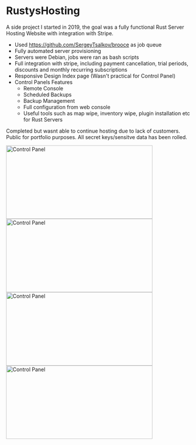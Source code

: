 # RustysHosting

A side project I started in 2019, the goal was a fully functional Rust Server Hosting Website with integration with Stripe. 
* Used https://github.com/SergeyTsalkov/brooce as job queue
* Fully automated server provisioning
* Servers were Debian, jobs were ran as bash scripts
* Full integration with stripe, including payment cancellation, trial periods, discounts and monthly recurring subscriptions
* Responsive Design Index page (Wasn't practical for Control Panel)
* Control Panels Features
  * Remote Console
  * Scheduled Backups
  * Backup Management
  * Full configuration from web console
  * Useful tools such as map wipe, inventory wipe, plugin installation etc for Rust Servers

Completed but wasnt able to continue hosting due to lack of customers. Public for portfolio purposes. All secret keys/sensitve data has been rolled.

<img src="https://raw.githubusercontent.com/NotVeryHigh/RustysHosting/master/images/cp1.png" alt="Control Panel" width="400" height="200">
<img src="https://raw.githubusercontent.com/NotVeryHigh/RustysHosting/master/images/cp2.png" alt="Control Panel" width="400" height="200">
<img src="https://raw.githubusercontent.com/NotVeryHigh/RustysHosting/master/images/cp3.png" alt="Control Panel" width="400" height="200">
<img src="https://raw.githubusercontent.com/NotVeryHigh/RustysHosting/master/images/cp4.png" alt="Control Panel" width="400" height="200">

